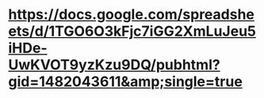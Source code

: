 # https://docs.google.com/spreadsheets/d/1TGO6O3kFjc7iGG2XmLuJeu5iHDe-UwKVOT9yzKzu9DQ/pubhtml?gid=1482043611&amp;single=true
